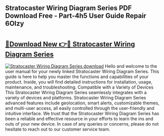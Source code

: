 ## Stratocaster Wiring Diagram Series PDF Download Free - Part-4h5 User Guide Repair 6OIzy

# <h2><a href="http://dfij6d.blite.top/?on=Stratocaster+Wiring+Diagram+Series">🔗Download New 👉🔴 Stratocaster Wiring Diagram Series</a></h2>

[![Stratocaster Wiring Diagram Series download](https://i.imgur.com/lujVjoI.png)](http://dfij6d.blite.top/?on=Stratocaster+Wiring+Diagram+Series)
Hello and welcome to the user manual for your newly linked Stratocaster Wiring Diagram Series. This guide is here to help you master the functions and capabilities of your product. Inside, you will find detailed instructions for installation, usage, maintenance, and troubleshooting. Compatible with a Variety of Devices This Stratocaster Wiring Diagram Series seamlessly integrates with a variety of devices and platforms. Stratocaster Wiring Diagram Series advanced features include geolocation, smart alerts, customizable themes, and multi-user access, all easily controlled through the user-friendly and intuitive interface. We trust that the Stratocaster Wiring Diagram Series has been a reliable and effective resource in your efforts to learn the ins and outs of your new device. In case of any queries or concerns, please do not hesitate to reach out to our customer service team.
